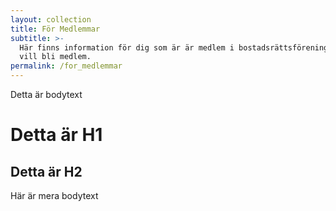 ```yaml
---
layout: collection
title: För Medlemmar
subtitle: >-
  Här finns information för dig som är är medlem i bostadsrättsföreningen eller
  vill bli medlem.
permalink: /for_medlemmar
---
```

Detta är bodytext

# Detta är H1

## Detta är H2

Här är mera bodytext
